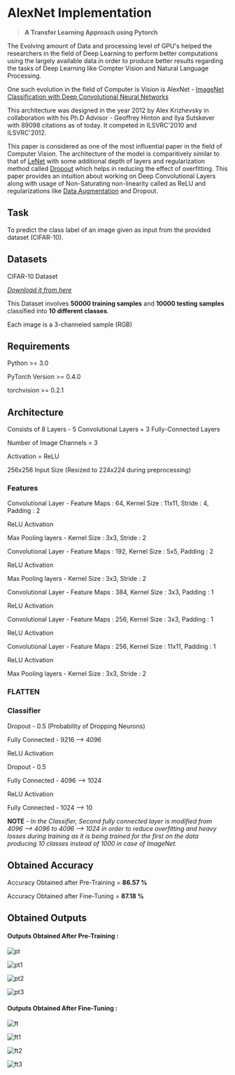 # AlexNet Implementation 
> **A Transfer Learning Approach using Pytorch**

The Evolving amount of Data and processing level of GPU's helped the researchers in the field of Deep Learning to perform better computations using the largely available data in order to produce better results regarding the tasks of Deep Learning like Compter Vision and Natural Language Processing.

One such evolution in the field of Computer is Vision is AlexNet - [ImageNet Classification with Deep Convolutional
Neural Networks](https://papers.nips.cc/paper/2012/file/c399862d3b9d6b76c8436e924a68c45b-Paper.pdf)

This architecture was designed in the year 2012 by Alex Krizhevsky in collaboration with his Ph.D Advisor - Geoffrey Hinton and Ilya Sutskever with 89098 citations as of today.
It competed in ILSVRC'2010 and ILSVRC'2012. 

This paper is considered as one of the most influential paper in the field of Computer Vision. The architecture of the model is comparitively similar to that of [LeNet](http://vision.stanford.edu/cs598_spring07/papers/Lecun98.pdf) with some additional depth of layers and regularization method called [Dropout](https://www.cs.toronto.edu/~hinton/absps/JMLRdropout.pdf) which helps in reducing the effect of overfitting. This paper provides an intuition about working on Deep Convolutional Layers along with usage of Non-Saturating non-linearity called as ReLU and regularizations like [Data Augmentation](https://en.wikipedia.org/wiki/Data_augmentation) and Dropout.

## Task
To predict the class label of an image given as input from the provided dataset (CIFAR-10).

## Datasets
CIFAR-10 Dataset

_[Download it from here](https://github.com/GnyaneshB/CIFAR-10-images)_

This Dataset involves **50000 training samples** and **10000 testing samples** classified into **10 different classes**.

Each image is a 3-channeled sample (RGB)

## Requirements
Python >= 3.0

PyTorch Version >= 0.4.0

torchvision >= 0.2.1

## Architecture
Consists of 8 Layers - 5 Convolutional Layers + 3 Fully-Connected Layers

Number of Image Channels = 3

Activation = ReLU

256x256 Input Size (Resized to 224x224 during preprocessing)

### **Features**

Convolutional Layer - Feature Maps : 64, Kernel Size : 11x11, Stride : 4, Padding : 2

ReLU Activation

Max Pooling layers  - Kernel Size : 3x3, Stride : 2

Convolutional Layer - Feature Maps : 192, Kernel Size : 5x5, Padding : 2

ReLU Activation

Max Pooling layers  - Kernel Size : 3x3, Stride : 2

Convolutional Layer - Feature Maps : 384, Kernel Size : 3x3, Padding : 1

ReLU Activation

Convolutional Layer - Feature Maps : 256, Kernel Size : 3x3, Padding : 1

ReLU Activation

Convolutional Layer - Feature Maps : 256, Kernel Size : 11x11, Padding : 1

ReLU Activation

Max Pooling layers  - Kernel Size : 3x3, Stride : 2

### **FLATTEN**

### **Classifier**

Dropout - 0.5 (Probability of Dropping Neurons)

Fully Connected - 9216 --> 4096

ReLU Activation

Dropout - 0.5

Fully Connected - 4096 --> 1024

ReLU Activation

Fully Connected - 1024 --> 10

**NOTE** - _In the Classifier, Second fully connected layer is modified from 4096 --> 4096 to 4096 --> 1024 in order to reduce overfitting and heavy losses during training as it is being trained for the first on the data producing 10 classes instead of 1000 in case of ImageNet._

## Obtained Accuracy
Accuracy Obtained after Pre-Training = **86.57 %**

Accuracy Obtained after Fine-Tuning = **87.18 %**

## Obtained Outputs
#### **Outputs Obtained After Pre-Training :**

![pt](https://user-images.githubusercontent.com/67636257/124396219-d4e15e00-dd25-11eb-9ada-3f75543d2914.png)

![pt1](https://user-images.githubusercontent.com/67636257/124396221-d579f480-dd25-11eb-9323-20c6029a456a.png)

![pt2](https://user-images.githubusercontent.com/67636257/124396207-d01caa00-dd25-11eb-9f04-b75c4a378a97.png)

![pt3](https://user-images.githubusercontent.com/67636257/124396210-d1e66d80-dd25-11eb-9de7-87d47b32e9d9.png)

#### **Outputs Obtained After Fine-Tuning :**

![ft](https://user-images.githubusercontent.com/67636257/124396211-d27f0400-dd25-11eb-9b54-0b7409357c1b.png)

![ft1](https://user-images.githubusercontent.com/67636257/124396213-d27f0400-dd25-11eb-9356-b234831be933.png)

![ft2](https://user-images.githubusercontent.com/67636257/124396215-d3b03100-dd25-11eb-9694-fe3c3eed9ff9.png)

![ft3](https://user-images.githubusercontent.com/67636257/124396217-d448c780-dd25-11eb-9069-14b1be6d5a23.png)

